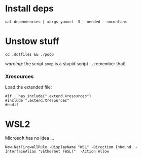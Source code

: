 # Install deps

	cat dependencies | xargs yaourt -S --needed --noconfirm

# Unstow stuff

	cd .dotfiles && ./poop

*warning*: the script `poop` is a stupid script ... remember that!

### Xresources

Load the extended file:

	#if __has_include(".extend.Xresources")
	#include ".extend.Xresources"
	#endif

# WSL2

Microsoft has no idea ...

```
New-NetFirewallRule -DisplayName "WSL" -Direction Inbound  -InterfaceAlias "vEthernet (WSL)"  -Action Allow
```
